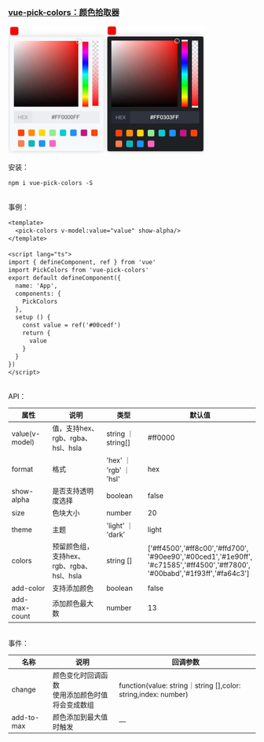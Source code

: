 ### [vue-pick-colors：颜色拾取器](https://github.com/qiuzongyuan/vue-pick-colors)

<div style="display: flex">
    <img src="./images/effect-light.png" style="width:200px;" />
    <img src="./images/effect-dark.png" style="width:200px;" />
</div>
<br/>
安装：

```
npm i vue-pick-colors -S
```
<br/>
事例：

```vue
<template>
  <pick-colors v-model:value="value" show-alpha/>
</template>

<script lang="ts">
import { defineComponent, ref } from 'vue'
import PickColors from 'vue-pick-colors'
export default defineComponent({
  name: 'App',
  components: {
    PickColors
  },
  setup () {
    const value = ref('#00cedf')
    return {
      value
    }
  }
})
</script>
```
<br/>
API：

| 属性           | 说明                            | 类型                | 默认值                                                                                                                                 |
| -------------- |-------------------------------|-------------------|-------------------------------------------------------------------------------------------------------------------------------------|
| value(v-model) | 值，支持hex、rgb、rgba、hsl、hsla     | string ｜ string[] | #ff0000                                                                                                                             |
| format         | 格式                            | 'hex' ｜ 'rgb' ｜ 'hsl'   | hex                                                                                                                                 |
| show-alpha     | 是否支持透明度选择                     | boolean           | false                                                                                                                               |
| size           | 色块大小                          | number            | 20                                                                                                                                  |
| theme          | 主题                            | 'light' ｜ 'dark'      | light                                                                                                                               |
| colors         | 预留颜色组，支持hex、rgb、rgba、hsl、hsla | string []         | ['#ff4500','#ff8c00','#ffd700',<br>'#90ee90','#00ced1','#1e90ff',<br>'#c71585','#ff4500','#ff7800',<br>'#00babd','#1f93ff','#fa64c3'] |
| add-color      | 支持添加颜色                        | boolean           | false                                                                                                                               |
| add-max-count  | 添加颜色最大数                       | number            | 13                                                                                                                                  |


<br/>
事件：

| 名称       | 说明                          | 回调参数                                                          |
|----------|-----------------------------|---------------------------------------------------------------|
| change   | 颜色变化时回调函数<br>使用添加颜色时值将会变成数组 | function(value: string｜string [],color: string,index: number) |
| add-to-max | 颜色添加到最大值时触发                 | —                                                             |
